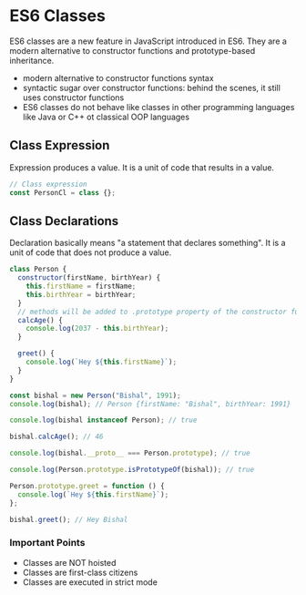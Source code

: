 # ES6 Classes

ES6 classes are a new feature in JavaScript introduced in ES6. They are a modern alternative to constructor functions and prototype-based inheritance.

- modern alternative to constructor functions syntax
- syntactic sugar over constructor functions: behind the scenes, it still uses constructor functions
- ES6 classes do not behave like classes in other programming languages like Java or C++ ot classical OOP languages

## Class Expression

Expression produces a value. It is a unit of code that results in a value.

```js
// Class expression
const PersonCl = class {};
```

## Class Declarations

Declaration basically means "a statement that declares something". It is a unit of code that does not produce a value.

```js
class Person {
  constructor(firstName, birthYear) {
    this.firstName = firstName;
    this.birthYear = birthYear;
  }
  // methods will be added to .prototype property of the constructor function "Person"
  calcAge() {
    console.log(2037 - this.birthYear);
  }

  greet() {
    console.log(`Hey ${this.firstName}`);
  }
}

const bishal = new Person("Bishal", 1991);
console.log(bishal); // Person {firstName: "Bishal", birthYear: 1991}

console.log(bishal instanceof Person); // true

bishal.calcAge(); // 46

console.log(bishal.__proto__ === Person.prototype); // true

console.log(Person.prototype.isPrototypeOf(bishal)); // true

Person.prototype.greet = function () {
  console.log(`Hey ${this.firstName}`);
};

bishal.greet(); // Hey Bishal
```

### Important Points

- Classes are NOT hoisted
- Classes are first-class citizens
- Classes are executed in strict mode
